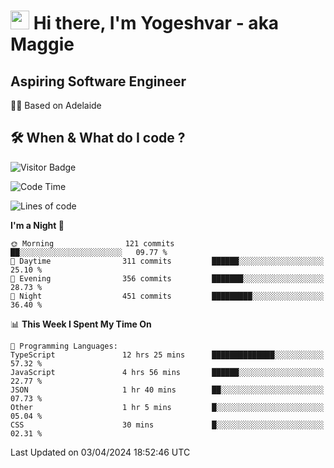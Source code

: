 <h1><img src="https://emojis.slackmojis.com/emojis/images/1531849430/4246/blob-sunglasses.gif?1531849430" width="30"/> Hi there, I'm Yogeshvar - aka Maggie</h1>

## Aspiring Software Engineer
🏂🏻  Based on Adelaide 

## 🛠 When & What do I code ?  

![Visitor Badge](https://visitor-badge.feriirawann.repl.co?username=yogeshvar&repo=yogeshvar&label=Visitors&style=plastic&color=%23457BFF&contentType=svg)

<!--START_SECTION:waka-->
![Code Time](http://img.shields.io/badge/Code%20Time-2%2C807%20hrs%2042%20mins-blue)

![Lines of code](https://img.shields.io/badge/From%20Hello%20World%20I%27ve%20Written-4.1%20million%20lines%20of%20code-blue)

**I'm a Night 🦉** 

```text
🌞 Morning                121 commits         ██░░░░░░░░░░░░░░░░░░░░░░░   09.77 % 
🌆 Daytime                311 commits         ██████░░░░░░░░░░░░░░░░░░░   25.10 % 
🌃 Evening                356 commits         ███████░░░░░░░░░░░░░░░░░░   28.73 % 
🌙 Night                  451 commits         █████████░░░░░░░░░░░░░░░░   36.40 % 
```


📊 **This Week I Spent My Time On** 

```text
💬 Programming Languages: 
TypeScript               12 hrs 25 mins      ██████████████░░░░░░░░░░░   57.32 % 
JavaScript               4 hrs 56 mins       ██████░░░░░░░░░░░░░░░░░░░   22.77 % 
JSON                     1 hr 40 mins        ██░░░░░░░░░░░░░░░░░░░░░░░   07.73 % 
Other                    1 hr 5 mins         █░░░░░░░░░░░░░░░░░░░░░░░░   05.04 % 
CSS                      30 mins             █░░░░░░░░░░░░░░░░░░░░░░░░   02.31 % 
```


 Last Updated on 03/04/2024 18:52:46 UTC
<!--END_SECTION:waka-->
